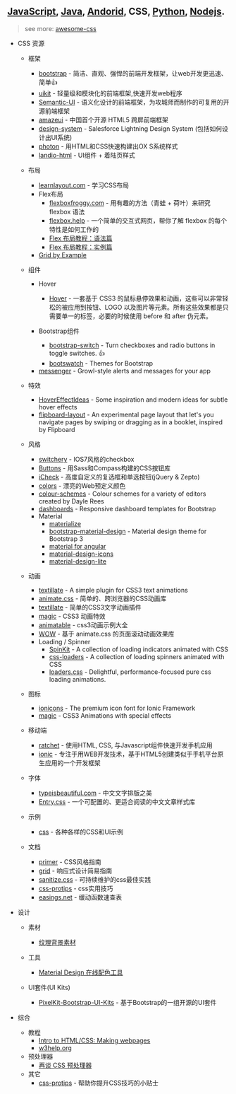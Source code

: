 ## [JavaScript](javascript.md), [Java](java.md), [Andorid](andorid.md), CSS, [Python](pyton.md), [Nodejs](nodejs.md).

> see more: [awesome-css](https://github.com/sotayamashita/awesome-css)  

+ CSS 资源

  - 框架
    - [bootstrap](https://github.com/twbs/bootstrap) - 简洁、直观、强悍的前端开发框架，让web开发更迅速、简单:thumbsup:
    - [uikit](https://github.com/uikit/uikit) - 轻量级和模块化的前端框架,快速开发web程序
    - [Semantic-UI](https://github.com/Semantic-Org/Semantic-UI) - 语义化设计的前端框架，为攻城师而制作的可复用的开源前端框架
    - [amazeui](https://github.com/allmobilize/amazeui) - 中国首个开源 HTML5 跨屏前端框架
    - [design-system](https://github.com/salesforce-ux/design-system) - Salesforce Lightning Design System (包括如何设计出UI系统) 
    - [photon](https://github.com/connors/photon) - 用HTML和CSS快速构建出OX S系统样式  
    - [landio-html](https://github.com/tatygrassini/landio-html) - UI组件 + 着陆页样式        

  - 布局
    - [learnlayout.com](http://zh.learnlayout.com/) - 学习CSS布局
    - Flex布局  
      - [flexboxfroggy.com](http://flexboxfroggy.com/#zh-cn) - 用有趣的方法（青蛙 + 荷叶）来研究 flexbox 语法
      - [flexbox.help](http://flexbox.help/) - 一个简单的交互式网页，帮你了解 flexbox 的每个特性是如何工作的
      - [Flex 布局教程：语法篇](http://www.ruanyifeng.com/blog/2015/07/flex-grammar.html)
      - [Flex 布局教程：实例篇](http://www.ruanyifeng.com/blog/2015/07/flex-examples.html)
    - [Grid by Example](http://gridbyexample.com/)
      
  + 组件
    + Hover
      - [Hover](https://github.com/IanLunn/Hover) - 一套基于 CSS3 的鼠标悬停效果和动画，这些可以非常轻松的被应用到按钮、LOGO 以及图片等元素。所有这些效果都是只需要单一的标签，必要的时候使用 before 和 after 伪元素。

    + Bootstrap组件
      - [bootstrap-switch](https://github.com/nostalgiaz/bootstrap-switch) - Turn checkboxes and radio buttons in toggle switches. :+1:
      - [bootswatch](https://github.com/thomaspark/bootswatch) - Themes for Bootstrap

    - [messenger](https://github.com/HubSpot/messenger) - Growl-style alerts and messages for your app

  + 特效
    - [HoverEffectIdeas](https://github.com/codrops/HoverEffectIdeas) - Some inspiration and modern ideas for subtle hover effects
    - [flipboard-layout](https://github.com/botelho/flipboard-layout) - An experimental page layout that let's you navigate pages by swiping or dragging as in a booklet, inspired by Flipboard

  + 风格
    - [switchery](https://github.com/abpetkov/switchery) - IOS7风格的checkbox
    - [Buttons](https://github.com/alexwolfe/Buttons) - 用Sass和Compass构建的CSS按钮库
    - [iCheck](https://github.com/fronteed/iCheck) - 高度自定义的复选框和单选按钮(jQuery & Zepto)
    - [colors](https://github.com/mrmrs/colors) - 漂亮的Web预定义颜色
    - [colour-schemes](https://github.com/daylerees/colour-schemes) - Colour schemes for a variety of editors created by Dayle Rees
    - [dashboards](https://github.com/keen/dashboards) - Responsive dashboard templates for Bootstrap

    + Material
      - [materialize](https://github.com/Dogfalo/materialize)
      - [bootstrap-material-design](https://github.com/FezVrasta/bootstrap-material-design) - Material design theme for Bootstrap 3
      - [material for angular](https://github.com/angular/material)
      - [material-design-icons](https://github.com/google/material-design-icons)
      - [material-design-lite](https://github.com/google/material-design-lite)
    
  + 动画
    - [textillate](https://github.com/jschr/textillate) - A simple plugin for CSS3 text animations
    - [animate.css](https://github.com/daneden/animate.css) - 简单的、跨浏览器的CSS动画库
    - [textillate](https://github.com/jschr/textillate) - 简单的CSS3文字动画插件
    - [magic](https://github.com/miniMAC/magic) - CSS3 动画特效
    - [animatable](https://github.com/leaverou/animatable) - css3动画示例大全  
    - [WOW](https://github.com/matthieua/WOW) - 基于 animate.css 的页面滚动动画效果库    
    
    + Loading / Spinner
      - [SpinKit](https://github.com/tobiasahlin/SpinKit) - A collection of loading indicators animated with CSS  
      - [css-loaders](https://github.com/lukehaas/css-loaders) - A collection of loading spinners animated with CSS  
      - [loaders.css](https://github.com/ConnorAtherton/loaders.css) - Delightful, performance-focused pure css loading animations.   

  + 图标
    - [ionicons](https://github.com/driftyco/ionicons) - The premium icon font for Ionic Framework
    - [magic](https://github.com/miniMAC/magic) - CSS3 Animations with special effects

  + 移动端
    - [ratchet](https://github.com/twbs/ratchet) - 使用HTML‚ CSS‚ 与Javascript组件快速开发手机应用
    - [ionic](https://github.com/driftyco/ionic) - 专注于用WEB开发技术，基于HTML5创建类似于手机平台原生应用的一个开发框架

  + 字体
    - [typeisbeautiful.com](http://www.typeisbeautiful.com/) - 中文文字排版之美
    - [Entry.css](https://github.com/zmmbreeze/Entry.css) - 一个可配置的、更适合阅读的中文文章样式库  
  
  + 示例
    - [css](https://github.com/hakimel/css) - 各种各样的CSS和UI示例  

  + 文档
    - [primer](https://github.com/primer/primer) - CSS风格指南 
    - [grid](https://github.com/aekaplan/grid) - 响应式设计简易指南 
    - [sanitize.css](https://github.com/jonathantneal/sanitize.css) - 可持续维护的css最佳实践 
    - [css-protips](https://github.com/AllThingsSmitty/css-protips) - css实用技巧
    - [easings.net](http://easings.net/zh-cn) - 缓动函数速查表

+ 设计
  - 素材
    - [纹理背景素材](http://www.subtlepatterns.com)

  - 工具
    - [Material Design 在线配色工具](https://www.materialpalette.com)

  - UI套件(UI Kits)
    - [PixelKit-Bootstrap-UI-Kits](https://github.com/Pixelkit/PixelKit-Bootstrap-UI-Kits) - 基于Bootstrap的一组开源的UI套件   

+ 综合
  - 教程
    - [Intro to HTML/CSS: Making webpages](https://www.khanacademy.org/computing/computer-programming/html-css)
    - [w3help.org](http://w3help.org/zh-cn/kb/)
  - 预处理器
    - [再谈 CSS 预处理器](http://efe.baidu.com/blog/revisiting-css-preprocessors/)
  - 其它
    - [css-protips](https://github.com/AllThingsSmitty/css-protips) - 帮助你提升CSS技巧的小贴士
